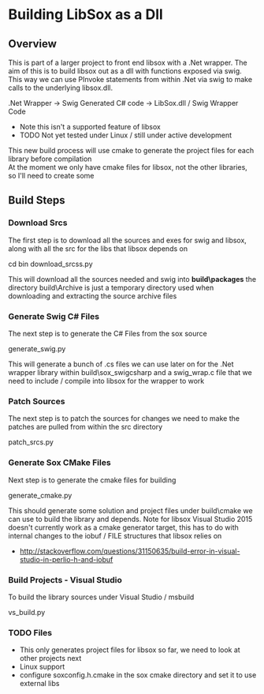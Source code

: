 # Building LibSox as a Dll

## Overview

This is part of a larger project to front end libsox with a .Net wrapper.
The aim of this is to build libsox out as a dll with functions exposed via swig.
This way we can use PInvoke statements from within .Net via swig to make calls to the underlying libsox.dll.

.Net Wrapper -> Swig Generated C# code -> LibSox.dll / Swig Wrapper Code

  * Note this isn't a supported feature of libsox
  * TODO Not yet tested under Linux / still under active development

This new build process will use cmake to generate the project files for each library before compilation <br />
At the moment we only have cmake files for libsox, not the other libraries, so I'll need to create some

## Build Steps

### Download Srcs

The first step is to download all the sources and exes for swig and libsox, along with all the src
for the libs that libsox depends on

  cd bin
  download_srcss.py

This will download all the sources needed and swig into **build\packages**
the directory build\Archive is just a temporary directory used when downloading and extracting the source archive files

### Generate Swig C# Files

The next step is to generate the C# Files from the sox source

  generate_swig.py

This will generate a bunch of .cs files we can use later on for the .Net wrapper library within build\sox_swigcsharp
and a swig_wrap.c file that we need to include / compile into libsox for the wrapper to work

### Patch Sources

The next step is to patch the sources for changes we need to make
the patches are pulled from within the src directory

  patch_srcs.py

### Generate Sox CMake Files

Next step is to generate the cmake files for building
  
  generate_cmake.py

This should generate some solution and project files under build\cmake we can use to build the library and depends.
Note for libsox Visual Studio 2015 doesn't currently work as a cmake generator target, this has to do with
internal changes to the iobuf / FILE structures that libsox relies on

 * http://stackoverflow.com/questions/31150635/build-error-in-visual-studio-in-perlio-h-and-iobuf

### Build Projects - Visual Studio

To build the library sources under Visual Studio / msbuild

  vs_build.py

### TODO Files

  * This only generates project files for libsox so far, we need to look at other projects next
  * Linux support
  * configure soxconfig.h.cmake in the sox cmake directory and set it to use external libs
